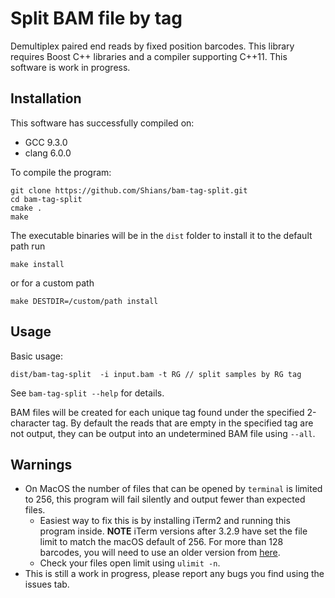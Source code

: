 # Split BAM file by tag

Demultiplex paired end reads by fixed position barcodes. This library requires Boost C++ libraries and a compiler supporting C++11. This software is work in progress.

## Installation

This software has successfully compiled on:

* GCC 9.3.0
* clang 6.0.0

To compile the program:

```
git clone https://github.com/Shians/bam-tag-split.git
cd bam-tag-split
cmake .
make
```

The executable binaries will be in the `dist` folder to install it to the default path run

```
make install
```

or for a custom path

```
make DESTDIR=/custom/path install
```

## Usage

Basic usage:

```
dist/bam-tag-split  -i input.bam -t RG // split samples by RG tag
```

See `bam-tag-split --help` for details.

BAM files will be created for each unique tag found under the specified 2-character tag. By default the reads that are empty in the specified tag are not output, they can be output into an undetermined BAM file using `--all`.

## Warnings

* On MacOS the number of files that can be opened by `terminal` is limited to 256, this program will fail silently and output fewer than expected files.
    * Easiest way to fix this is by installing iTerm2 and running this program inside. **NOTE** iTerm versions after 3.2.9 have set the file limit to match the macOS default of 256. For more than 128 barcodes, you will need to use an older version from [here](https://www.iterm2.com/downloads.html).
    * Check your files open limit using `ulimit -n`.
* This is still a work in progress, please report any bugs you find using the issues tab.
